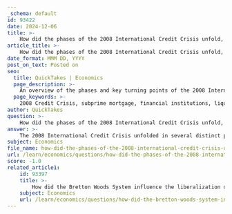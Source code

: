 ```yaml
---
_schema: default
id: 93422
date: 2024-12-06
title: >-
    How did the phases of the 2008 International Credit Crisis unfold, and what were the key turning points?
article_title: >-
    How did the phases of the 2008 International Credit Crisis unfold, and what were the key turning points?
date_format: MMM DD, YYYY
post_on_text: Posted on
seo:
  title: QuickTakes | Economics
  page_description: >-
    An overview of the phases and key turning points of the 2008 International Credit Crisis, from the collapse of the subprime mortgage market to global recession and government interventions.
  page_keywords: >-
    2008 Credit Crisis, subprime mortgage, financial institutions, liquidity crisis, Lehman Brothers, government intervention, global recession, mortgage-backed securities, systemic risks, regulatory reform
author: QuickTakes
question: >-
    How did the phases of the 2008 International Credit Crisis unfold, and what were the key turning points?
answer: >-
    The 2008 International Credit Crisis unfolded in several distinct phases, marked by key turning points that significantly impacted the global financial landscape. Here’s a detailed overview of these phases and turning points:\n\n1. **Meltdown of the Subprime Mortgage Market (2007)**: The crisis began with the collapse of the subprime mortgage market, where banks issued high-risk loans to borrowers with poor credit histories. As defaults surged, the value of mortgage-backed securities plummeted, leading to significant losses for financial institutions.\n\n2. **Spillover into Broader Credit Markets (Early 2008)**: By early 2008, the effects of the subprime crisis began to spill over into broader credit markets. The International Monetary Fund (IMF) warned that potential losses from the credit crunch could reach $1 trillion, affecting various sectors including commercial property and consumer credit.\n\n3. **Liquidity Crisis (Mid-2008)**: The liquidity crisis intensified, exemplified by the failures of major financial institutions such as Northern Rock and Bear Stearns. The situation escalated in September 2008 when Lehman Brothers filed for bankruptcy on September 15, marking a critical turning point. This event triggered panic in the financial markets, leading to a severe tightening of credit and a loss of confidence among investors.\n\n4. **Government Intervention (Late 2008)**: In response to the escalating crisis, the U.S. government and the Federal Reserve implemented significant measures to stabilize the financial system. On September 20, Treasury Secretary Henry Paulson submitted a proposal for a $700 billion bailout to Congress. By November 26, the Federal Reserve announced plans to purchase $800 billion in mortgage-backed securities to support Fannie Mae and Freddie Mac, which helped to calm the markets temporarily.\n\n5. **Global Recession (2008-2009)**: The culmination of these events led to a global recession, with stock markets plunging and economies contracting. The Federal Open Market Committee (FOMC) responded by dramatically lowering the federal funds rate to near zero by October 29, 2008, in an effort to stimulate economic activity.\n\nThroughout these phases, the crisis highlighted systemic risks within the financial system, including the interconnectedness of financial institutions and the impact of deregulation. The political repercussions were significant, leading to widespread calls for regulatory reform and changes in financial oversight to prevent future crises.\n\nIn summary, the 2008 International Credit Crisis unfolded through a series of phases characterized by the collapse of the subprime mortgage market, a liquidity crisis, significant government intervention, and ultimately, a global recession. Key turning points included the bankruptcy of Lehman Brothers and the subsequent government bailouts, which reshaped the financial landscape and prompted a reevaluation of financial regulations.
subject: Economics
file_name: how-did-the-phases-of-the-2008-international-credit-crisis-unfold-and-what-were-the-key-turning-points.md
url: /learn/economics/questions/how-did-the-phases-of-the-2008-international-credit-crisis-unfold-and-what-were-the-key-turning-points
score: -1.0
related_article1:
    id: 93397
    title: >-
        How did the Bretton Woods System influence the liberalization of capital markets?
    subject: Economics
    url: /learn/economics/questions/how-did-the-bretton-woods-system-influence-the-liberalization-of-capital-markets
---
```


&nbsp;